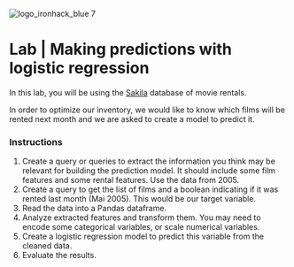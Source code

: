 ![logo_ironhack_blue 7](https://user-images.githubusercontent.com/23629340/40541063-a07a0a8a-601a-11e8-91b5-2f13e4e6b441.png)

# Lab | Making predictions with logistic regression

In this lab, you will be using the [Sakila](https://dev.mysql.com/doc/sakila/en/) database of movie rentals.

In order to optimize our inventory, we would like to know which films will be rented next month and we are asked to create a model to predict it.

### Instructions

1. Create a query or queries to extract the information you think may be relevant for building the prediction model. It should include some film features and some rental features. Use the data from 2005.
2. Create a query to get the list of films and a boolean indicating if it was rented last month (Mai 2005). This would be our target variable.
3. Read the data into a Pandas dataframe.
4. Analyze extracted features and transform them. You may need to encode some categorical variables, or scale numerical variables.
5. Create a logistic regression model to predict this variable from the cleaned data.
6. Evaluate the results.
